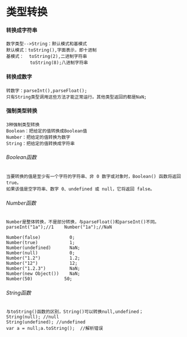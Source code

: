 # 类型转换

#### 转换成字符串
    数字类型-->String：默认模式和基模式
    默认模式：toString(),字面表示，即十进制
    基模式：  toString(2),二进制字符串
             toString(8);八进制字符串
#### 转换成数字
    转数字：parseInt(),parseFloat();
    只有String类型调用这些方法才能正常运行。其他类型返回的都是NaN;
#### 强制类型转换
    3种强制类型转换
    Boolean：把给定的值转换成Boolean值
    Number：把给定的值转换为数字
    String：把给定的值转换成字符串
###### Boolean函数
    当要转换的值是至少有一个字符的字符串、非 0 数字或对象时，Boolean() 函数将返回 true。
    如果该值是空字符串、数字 0、undefined 或 null，它将返回 false。
###### Number函数
    Number是整体转换，不是部分转换，与parseFloat()和parseInt()不同。
    parseInt("1a");//1    Number("1a");//NaN

    Number(false)           0;
    Number(true)            1;
    Number(undefined)       NaN;
    Number(null)            0;
    Number("1.2")           1.2;
    Number("12")            12;
    Number("1.2.3")         NaN;
    Number(new Object())    NaN;
    Number(50)            50;
###### String函数
    与toString()函数的区别，String()可以转换null,undefined；
    String(null); //null
    String(undefined); //undefined
    var a = null;a.toString();  //解析错误














